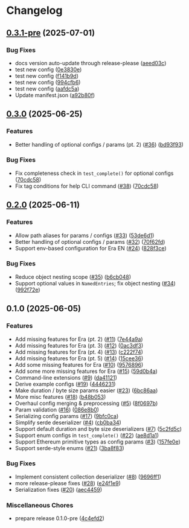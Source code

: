 # Changelog

## [0.3.1-pre](https://github.com/antonbaliasnikov/smart-config/compare/v0.3.0...v0.3.1-pre) (2025-07-01)


### Bug Fixes

* docs version auto-update through release-please ([aeed03c](https://github.com/antonbaliasnikov/smart-config/commit/aeed03c4adbbfc6b4efdc7d592e84deb6ec3e6e2))
* test new config ([0e3830e](https://github.com/antonbaliasnikov/smart-config/commit/0e3830ee75c6a073d9eff25e8e68b2e9416ded36))
* test new config ([f141b9d](https://github.com/antonbaliasnikov/smart-config/commit/f141b9dfa6f6f1548c17cecc80f41b33e220737e))
* test new config ([994cfb6](https://github.com/antonbaliasnikov/smart-config/commit/994cfb63f65cbd410fe0a1b22ba0ecbbb2ce3985))
* test new config ([aafdc5a](https://github.com/antonbaliasnikov/smart-config/commit/aafdc5a7d789cf31937ccafe9d00a7b377736173))
* Update manifest.json ([a92b80f](https://github.com/antonbaliasnikov/smart-config/commit/a92b80f4ddca43570f973c95148ce5ca52eb9203))

## [0.3.0](https://github.com/matter-labs/smart-config/compare/v0.2.0...v0.3.0) (2025-06-25)


### Features

* Better handling of optional configs / params (pt. 2) ([#36](https://github.com/matter-labs/smart-config/issues/36)) ([bd93f93](https://github.com/matter-labs/smart-config/commit/bd93f9311defc6cc63bd015a9aa0a6bdb235d8b2))


### Bug Fixes

* Fix completeness check in `test_complete()` for optional configs ([70cdc58](https://github.com/matter-labs/smart-config/commit/70cdc58c5be769515f331bd4353354d097ec131e))
* Fix tag conditions for help CLI command ([#38](https://github.com/matter-labs/smart-config/issues/38)) ([70cdc58](https://github.com/matter-labs/smart-config/commit/70cdc58c5be769515f331bd4353354d097ec131e))

## [0.2.0](https://github.com/matter-labs/smart-config/compare/v0.1.0...v0.2.0) (2025-06-11)


### Features

* Allow path aliases for params / configs ([#33](https://github.com/matter-labs/smart-config/issues/33)) ([53de6d1](https://github.com/matter-labs/smart-config/commit/53de6d1faa8709d8ef970bf9be0f5d61c62c63f2))
* Better handling of optional configs / params ([#32](https://github.com/matter-labs/smart-config/issues/32)) ([70f62fd](https://github.com/matter-labs/smart-config/commit/70f62fddbb9f17157f115309e3aab6586b5d2926))
* Support env-based configuration for Era EN ([#24](https://github.com/matter-labs/smart-config/issues/24)) ([828f3ce](https://github.com/matter-labs/smart-config/commit/828f3cef26c72a63aec01351112596a041086a53))


### Bug Fixes

* Reduce object nesting scope ([#35](https://github.com/matter-labs/smart-config/issues/35)) ([b6cb048](https://github.com/matter-labs/smart-config/commit/b6cb0480e872508c498a11f585112ce10673d55e))
* Support optional values in `NamedEntries`; fix object nesting ([#34](https://github.com/matter-labs/smart-config/issues/34)) ([992f72e](https://github.com/matter-labs/smart-config/commit/992f72e6540a116bf91bdc03151bf0067834dff0))

## 0.1.0 (2025-06-05)


### Features

* Add missing features for Era (pt. 2) ([#11](https://github.com/matter-labs/smart-config/issues/11)) ([7e44a9a](https://github.com/matter-labs/smart-config/commit/7e44a9ae34373e4fe8444f29f3d94a190a263e1f))
* Add missing features for Era (pt. 3) ([#12](https://github.com/matter-labs/smart-config/issues/12)) ([0ac3df3](https://github.com/matter-labs/smart-config/commit/0ac3df36da07a6097f259cb3112499a7b2c43c01))
* Add missing features for Era (pt. 4) ([#13](https://github.com/matter-labs/smart-config/issues/13)) ([c222f74](https://github.com/matter-labs/smart-config/commit/c222f74bb01d80b22bbf68a6cde650d677610095))
* Add missing features for Era (pt. 5) ([#14](https://github.com/matter-labs/smart-config/issues/14)) ([15cee36](https://github.com/matter-labs/smart-config/commit/15cee36ecb5b8df88d5a5f6e9f383972752c7cbd))
* Add some missing features for Era ([#10](https://github.com/matter-labs/smart-config/issues/10)) ([9576896](https://github.com/matter-labs/smart-config/commit/95768961a019d1e432d0a5b9278078a68318db0b))
* Add some more missing features for Era ([#15](https://github.com/matter-labs/smart-config/issues/15)) ([59d0b4a](https://github.com/matter-labs/smart-config/commit/59d0b4ab24c4fe8385115198d0f4882a296f57cb))
* Command-line extensions ([#9](https://github.com/matter-labs/smart-config/issues/9)) ([da41121](https://github.com/matter-labs/smart-config/commit/da411215e93cb9a200745407fc28e821d11e01f1))
* Derive example configs ([#19](https://github.com/matter-labs/smart-config/issues/19)) ([4446231](https://github.com/matter-labs/smart-config/commit/444623149bc7ae69300b1b7dfd2639b33138db47))
* Make duration / byte size params easier ([#23](https://github.com/matter-labs/smart-config/issues/23)) ([6bc86aa](https://github.com/matter-labs/smart-config/commit/6bc86aa7833ce08276861951ba72b4426a37a893))
* More misc features ([#18](https://github.com/matter-labs/smart-config/issues/18)) ([b48b053](https://github.com/matter-labs/smart-config/commit/b48b053a4b653f1843609846c31331a74fced14f))
* Overhaul config merging & preprocessing ([#5](https://github.com/matter-labs/smart-config/issues/5)) ([8f0697b](https://github.com/matter-labs/smart-config/commit/8f0697b02c130cae6c103d05ed1ca69ce8781440))
* Param validation ([#16](https://github.com/matter-labs/smart-config/issues/16)) ([086e8b0](https://github.com/matter-labs/smart-config/commit/086e8b096fddb37ea1abc1a752540347c9e79e9e))
* Serializing config params ([#17](https://github.com/matter-labs/smart-config/issues/17)) ([9bfc0ca](https://github.com/matter-labs/smart-config/commit/9bfc0ca10d46a285767ad2c4e2a6b63e8bac4dac))
* Simplify serde deserializer ([#4](https://github.com/matter-labs/smart-config/issues/4)) ([cb0ba34](https://github.com/matter-labs/smart-config/commit/cb0ba34a5669783ae51cfc3a470b9ecd37dd98c3))
* Support default duration and byte size deserializers ([#7](https://github.com/matter-labs/smart-config/issues/7)) ([5c2fd5c](https://github.com/matter-labs/smart-config/commit/5c2fd5c460ab45ac90586177a3d86519eeb31c4a))
* Support enum configs in `test_complete()` ([#22](https://github.com/matter-labs/smart-config/issues/22)) ([ae8d1a1](https://github.com/matter-labs/smart-config/commit/ae8d1a179731cf131d58d28daa5ae98df2609e8a))
* Support Ethereum primitive types as config params ([#3](https://github.com/matter-labs/smart-config/issues/3)) ([157fe0e](https://github.com/matter-labs/smart-config/commit/157fe0e64babcc393b364730fe10bd9fbe1d4ea4))
* Support serde-style enums ([#21](https://github.com/matter-labs/smart-config/issues/21)) ([3ba8f83](https://github.com/matter-labs/smart-config/commit/3ba8f838a9499190b73579bf111b92a3c14753a7))


### Bug Fixes

* Implement consistent collection deserializer ([#8](https://github.com/matter-labs/smart-config/issues/8)) ([9696ff1](https://github.com/matter-labs/smart-config/commit/9696ff103772a24876a49e46aa80025f8416d266))
* more release-please fixes ([#28](https://github.com/matter-labs/smart-config/issues/28)) ([e24f1e9](https://github.com/matter-labs/smart-config/commit/e24f1e952829079ce2525146769b8af17242b94f))
* Serialization fixes ([#20](https://github.com/matter-labs/smart-config/issues/20)) ([aec4459](https://github.com/matter-labs/smart-config/commit/aec4459182ef78bdb7d3b03f04ffbd80259adeb9))


### Miscellaneous Chores

* prepare release 0.1.0-pre ([4c4efd2](https://github.com/matter-labs/smart-config/commit/4c4efd2fb4b8e1d500a610c582df6f08c9a3c3eb))
